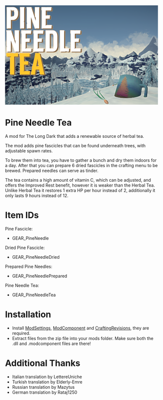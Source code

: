 
![Screenshot](https://github.com/DemonBunnyBon/PineNeedleTea/blob/main/Thumb_PNT.png?raw=true)

# Pine Needle Tea

A mod for The Long Dark that adds a renewable source of herbal tea.

The mod adds pine fascicles that can be found underneath trees, with adjustable spawn rates.

To brew them into tea, you have to gather a bunch and dry them indoors for a day. After that you can prepare 6 dried fascicles in the crafting menu to be brewed.
Prepared needles can serve as tinder.

The tea contains a high amount of vitamin C, which can be adjusted, and offers the Improved Rest benefit, however it is weaker than the Herbal Tea. 
Unlike Herbal Tea it restores 1 extra HP per hour instead of 2, additionally it only lasts 9 hours instead of 12.

# Item IDs

Pine Fascicle:

- GEAR_PineNeedle

Dried Pine Fascicle:

- GEAR_PineNeedleDried

Prepared Pine Needles:

- GEAR_PineNeedlePrepared

Pine Needle Tea:

- GEAR_PineNeedleTea

# Installation

- Install [ModSettings](https://github.com/DigitalzombieTLD/ModSettings/releases/), [ModComponent](https://github.com/dommrogers/ModComponent/releases/) and [CraftingRevisions](https://github.com/dommrogers/CraftingRevisions/releases/), they are required.
- Extract files from the zip file into your mods folder. Make sure both the .dll and .modcomponent files are there!

# Additional Thanks

- Italian translation by LettereUniche
- Turkish translation by Elderly-Emre
- Russian translation by Mazytus
- German translation by Rataj1250

